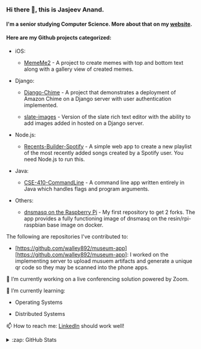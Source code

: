 ### Hi there 👋, this is Jasjeev Anand.

#### I&#39;m a senior studying Computer Science. More about that on my [website][website].

#### Here are my Github projects categorized:

- iOS:
  
  - [MemeMe2][MemeMe2] - A project to create memes with top and bottom text along with a gallery view of created memes.

- Django:
  
  - [Django-Chime][Django-Chime] - A project that demonstrates a deployment of Amazon Chime on a Django server with user authentication implemented.
    
  - [slate-images][slate-images-django] - Version of the slate rich text editor with the ability to add images added in hosted on a Django server.
  
- Node.js:
  
  - [Recents-Builder-Spotify][recents-builder-node] - A simple web app to create a new playlist of the most recently added songs created by a Spotify user. You need Node.js to run this.

- Java:
  - [CSE-410-CommandLine][CSE-410-CommandLine] - A command line app written entirely in Java which handles flags and program arguments. 

- Others:
  
  - [dnsmasq on the Raspberry Pi][rpi-docker-dnsmasq] - My first repository to get 2 forks. The app provides a fully functioning image of dnsmasq on the resin/rpi-raspbian base image on docker.

The following are repositories I've contributed to:

  - [https://github.com/walley892/museum-app][https://github.com/walley892/museum-app]: I worked on the implementing server to upload musuem artifacts and generate a unique qr code so they may be scanned into the phone apps. 


🔭 I’m currently working on a live conferencing solution powered by Zoom.

🌱 I’m currently learning:

- Operating Systems
  
- Distributed Systems
  

📫 How to reach me:
[LinkedIn][LinkedIn] should work well!


<details>
  <summary>:zap: GitHub Stats</summary>

  <img align="left" alt="jasjeev4's GitHub Stats" src="https://github-readme-stats.codestackr.vercel.app/api?username=jasjeev4&show_icons=true&hide_border=true" />

</details>


[website]: https://jsanand.com
[LinkedIn]:https://www.linkedin.com/in/jasjeev/
[rpi-docker-dnsmasq]:https://github.com/jasjeev4/rpi-docker-dnsmasq
[slate-images-django]:https://github.com/jasjeev4/slate-images
[Django-Chime]:https://github.com/jasjeev4/Django-Chime
[recents-builder-node]:https://github.com/jasjeev4/Recents-Builder-Spotify
[https://github.com/walley892/museum-app]:https://github.com/walley892/museum-app
[CSE-410-CommandLine]:https://github.com/jasjeev4/CSE-410-CommandLine.git
[MemeMe2]:https://github.com/jasjeev4/MemeME2
